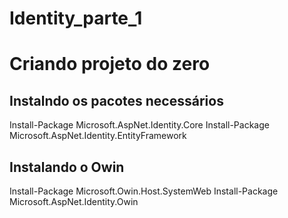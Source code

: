 # Identity_parte_1

# Criando projeto do zero
## Instalndo os pacotes necessários
  Install-Package Microsoft.AspNet.Identity.Core 
  Install-Package Microsoft.AspNet.Identity.EntityFramework

## Instalando o Owin
  Install-Package Microsoft.Owin.Host.SystemWeb 
  Install-Package Microsoft.AspNet.Identity.Owin


  
